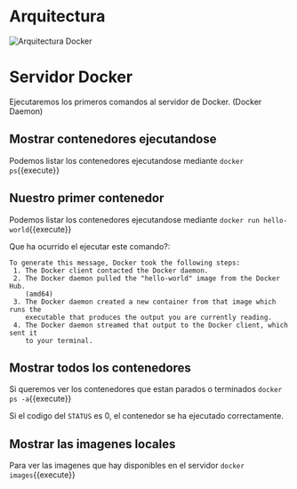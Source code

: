 # Arquitectura
![Arquitectura Docker](https://docs.docker.com/engine/images/architecture.svg)

# Servidor Docker
Ejecutaremos los primeros comandos al servidor de Docker. (Docker Daemon)

## Mostrar contenedores ejecutandose
Podemos listar los contenedores ejecutandose mediante ``docker ps``{{execute}}

## Nuestro primer contenedor
Podemos listar los contenedores ejecutandose mediante ``docker run hello-world``{{execute}}

Que ha ocurrido el ejecutar este comando?:
```
To generate this message, Docker took the following steps:
 1. The Docker client contacted the Docker daemon.
 2. The Docker daemon pulled the "hello-world" image from the Docker Hub.
    (amd64)
 3. The Docker daemon created a new container from that image which runs the
    executable that produces the output you are currently reading.
 4. The Docker daemon streamed that output to the Docker client, which sent it
    to your terminal.
```

## Mostrar todos los contenedores
Si queremos ver los contenedores que estan parados o terminados ``docker ps -a``{{execute}}

Si el codigo del `STATUS` es 0, el contenedor se ha ejecutado correctamente.

## Mostrar las imagenes locales
Para ver las imagenes que hay disponibles en el servidor ``docker images``{{execute}}